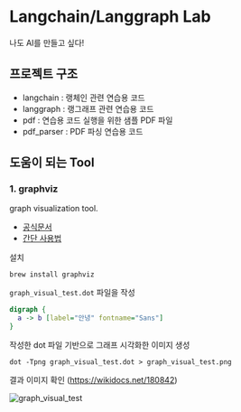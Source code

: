 # Langchain/Langgraph Lab
나도 AI를 만들고 싶다!

## 프로젝트 구조
- langchain : 랭체인 관련 연습용 코드
- langgraph : 랭그래프 관련 연습용 코드
- pdf : 연습용 코드 실행을 위한 샘플 PDF 파일
- pdf_parser : PDF 파싱 연습용 코드

## 도움이 되는 Tool
### 1. graphviz
graph visualization tool.
- [공식문서](https://graphviz.org/about/)
- [간단 사용법](https://wikidocs.net/180842)

설치
```shell
brew install graphviz
```

`graph_visual_test.dot` 파일을 작성
```dot
digraph {
  a -> b [label="안녕" fontname="Sans"]
}
```

작성한 dot 파일 기반으로 그래프 시각화한 이미지 생성
```shell
dot -Tpng graph_visual_test.dot > graph_visual_test.png
```

결과 이미지 확인 (https://wikidocs.net/180842)

![graph_visual_test](https://wikidocs.net/images/page/180842/graphviz_korean.png)
